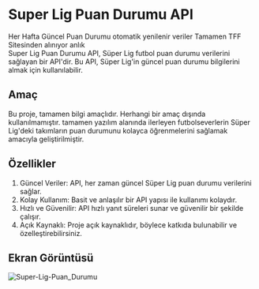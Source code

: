 # Super Lig Puan Durumu API
Her Hafta Güncel Puan Durumu otomatik yenilenir veriler Tamamen TFF Sitesinden alınıyor anlık<br>
Super Lig Puan Durumu API, Süper Lig futbol puan durumu verilerini sağlayan bir API'dir. Bu API, Süper Lig'in güncel puan durumu bilgilerini almak için kullanılabilir.

## Amaç
Bu proje, tamamen bilgi amaçlıdır. Herhangi bir amaç dışında kullanılmamıştır. tamamen yazılım alanında ilerleyen futbolseverlerin Süper Lig'deki takımların puan durumunu kolayca öğrenmelerini sağlamak amacıyla geliştirilmiştir. 
## Özellikler
1. Güncel Veriler: API, her zaman güncel Süper Lig puan durumu verilerini sağlar.
2. Kolay Kullanım: Basit ve anlaşılır bir API yapısı ile kullanımı kolaydır.
3. Hızlı ve Güvenilir: API hızlı yanıt süreleri sunar ve güvenilir bir şekilde çalışır.
4. Açık Kaynaklı: Proje açık kaynaklıdır, böylece katkıda bulunabilir ve özelleştirebilirsiniz.

## Ekran Görüntüsü
![Super-Lig-Puan_Durumu](https://github.com/resitakinn/Super-Lig-Puan-Durumu-Api/assets/103512411/fe90c90e-4af3-4959-8b37-f3ad307ffb3d)
